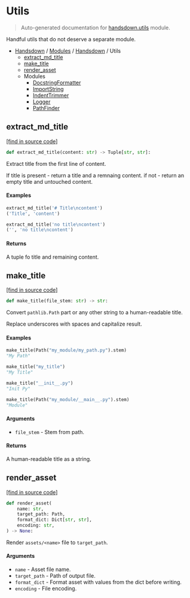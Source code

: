 # Utils

> Auto-generated documentation for [handsdown.utils](https://github.com/vemel/handsdown/blob/main/handsdown/utils/__init__.py) module.

Handful utils that do not deserve a separate module.

- [Handsdown](../../README.md#-handsdown---python-documentation-generator) / [Modules](../../MODULES.md#modules) / [Handsdown](../index.md#handsdown) / Utils
    - [extract_md_title](#extract_md_title)
    - [make_title](#make_title)
    - [render_asset](#render_asset)
    - Modules
        - [DocstringFormatter](docstring_formatter.md#docstringformatter)
        - [ImportString](import_string.md#importstring)
        - [IndentTrimmer](indent_trimmer.md#indenttrimmer)
        - [Logger](logger.md#logger)
        - [PathFinder](path_finder.md#pathfinder)

## extract_md_title

[[find in source code]](https://github.com/vemel/handsdown/blob/main/handsdown/utils/__init__.py#L69)

```python
def extract_md_title(content: str) -> Tuple[str, str]:
```

Extract title from the first line of content.

If title is present - return a title and a remnaing content.
if not - return an empty title and untouched content.

#### Examples

```python
extract_md_title('# Title\ncontent')
('Title', 'content')

extract_md_title('no title\ncontent')
('', 'no title\ncontent')
```

#### Returns

A tuple fo title and remaining content.

## make_title

[[find in source code]](https://github.com/vemel/handsdown/blob/main/handsdown/utils/__init__.py#L12)

```python
def make_title(file_stem: str) -> str:
```

Convert `pathlib.Path` part or any other string to a human-readable title.

Replace underscores with spaces and capitalize result.

#### Examples

```python
make_title(Path("my_module/my_path.py").stem)
"My Path"

make_title("my_title")
"My Title"

make_title("__init__.py")
"Init Py"

make_title(Path("my_module/__main__.py").stem)
"Module"
```

#### Arguments

- `file_stem` - Stem from path.

#### Returns

A human-readable title as a string.

## render_asset

[[find in source code]](https://github.com/vemel/handsdown/blob/main/handsdown/utils/__init__.py#L53)

```python
def render_asset(
    name: str,
    target_path: Path,
    format_dict: Dict[str, str],
    encoding: str,
) -> None:
```

Render `assets/<name>` file to `target_path`.

#### Arguments

- `name` - Asset file name.
- `target_path` - Path of output file.
- `format_dict` - Format asset with values from the dict before writing.
- `encoding` - File encoding.
